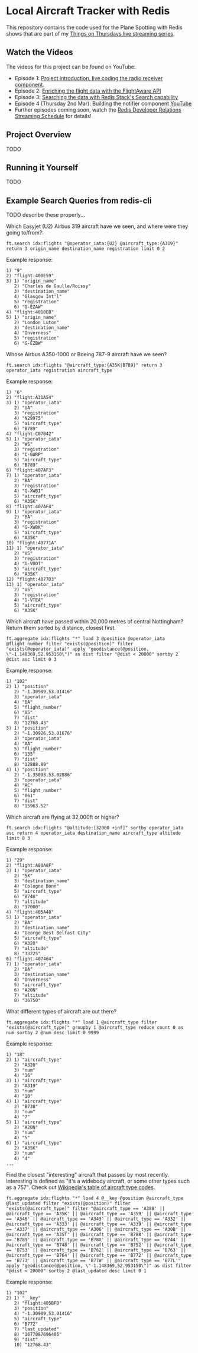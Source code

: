 # Local Aircraft Tracker with Redis

This repository contains the code used for the Plane Spotting with Redis shows that are part of my [Things on Thursdays live streaming series](https://simonprickett.dev/things-on-thursdays-livestreams/).

## Watch the Videos

The videos for this project can be found on YouTube:

* Episode 1: [Project introduction, live coding the radio receiver component](https://www.youtube.com/watch?v=TCTej1uihG4).
* Episode 2: [Enriching the flight data with the FlightAware API](https://www.youtube.com/watch?v=Qu-_wvSJrdE)
* Episode 3: [Searching the data with Redis Stack's Search capability](https://www.youtube.com/watch?v=IEx2WgWdhIA)
* Episode 4 (Thursday 2nd Mar): Building the notifier component [YouTube](https://www.youtube.com/watch?v=fYnrNqSgqR4)
* Further episodes coming soon, watch the [Redis Developer Relations Streaming Schedule](https://developer.redis.com/redis-live/) for details!

## Project Overview

TODO

## Running it Yourself

TODO

## Example Search Queries from redis-cli

TODO describe these properly...

Which Easyjet (U2) Airbus 319 aircraft have we seen, and where were they going to/from?:

```
ft.search idx:flights "@operator_iata:{U2} @aircraft_type:{A319}" return 3 origin_name destination_name registration limit 0 2
```

Example response:

```
1) "9"
2) "flight:400E59"
3) 1) "origin_name"
   2) "Charles de Gaulle/Roissy"
   3) "destination_name"
   4) "Glasgow Int'l"
   5) "registration"
   6) "G-EZAW"
4) "flight:4010EB"
5) 1) "origin_name"
   2) "London Luton"
   3) "destination_name"
   4) "Inverness"
   5) "registration"
   6) "G-EZBW"
```

Whose Airbus A350-1000 or Boeing 787-9 aircraft have we seen?

```
ft.search idx:flights "@aircraft_type:{A35K|B789}" return 3 operator_iata registration aircraft_type
```

Example response:

```
1) "6"
2) "flight:A31A54"
3) 1) "operator_iata"
   2) "UA"
   3) "registration"
   4) "N29975"
   5) "aircraft_type"
   6) "B789"
4) "flight:C07B42"
5) 1) "operator_iata"
   2) "WS"
   3) "registration"
   4) "C-GURP"
   5) "aircraft_type"
   6) "B789"
6) "flight:407AF3"
7) 1) "operator_iata"
   2) "BA"
   3) "registration"
   4) "G-XWBI"
   5) "aircraft_type"
   6) "A35K"
8) "flight:407AF4"
9) 1) "operator_iata"
   2) "BA"
   3) "registration"
   4) "G-XWBK"
   5) "aircraft_type"
   6) "A35K"
10) "flight:40771A"
11) 1) "operator_iata"
   2) "VS"
   3) "registration"
   4) "G-VDOT"
   5) "aircraft_type"
   6) "A35K"
12) "flight:4077D3"
13) 1) "operator_iata"
   2) "VS"
   3) "registration"
   4) "G-VTEA"
   5) "aircraft_type"
   6) "A35K"
```

Which aircraft have passed within 20,000 metres of central Nottingham?  Return them sorted by distance, closest first.

```
ft.aggregate idx:flights "*" load 3 @position @operator_iata @flight_number filter "exists(@position)" filter "exists(@operator_iata)" apply "geodistance(@position, \"-1.148369,52.953150\")" as dist filter "@dist < 20000" sortby 2 @dist asc limit 0 3
```

Example response:

```
1) "102"
2) 1) "position"
   2) "-1.30989,53.01416"
   3) "operator_iata"
   4) "BA"
   5) "flight_number"
   6) "85"
   7) "dist"
   8) "12768.43"
3) 1) "position"
   2) "-1.30926,53.01676"
   3) "operator_iata"
   4) "AA"
   5) "flight_number"
   6) "135"
   7) "dist"
   8) "12888.89"
4) 1) "position"
   2) "-1.35093,53.02886"
   3) "operator_iata"
   4) "AC"
   5) "flight_number"
   6) "861"
   7) "dist"
   8) "15963.52"
```

Which aircraft are flying at 32,000ft or higher?

```
ft.search idx:flights "@altitude:[32000 +inf]" sortby operator_iata asc return 4 operator_iata destination_name aircraft_type altitude limit 0 3
```

Example response:

```
1) "29"
2) "flight:A80A8F"
3) 1) "operator_iata"
   2) "5X"
   3) "destination_name"
   4) "Cologne Bonn"
   5) "aircraft_type"
   6) "B748"
   7) "altitude"
   8) "37000"
4) "flight:405A48"
5) 1) "operator_iata"
   2) "BA"
   3) "destination_name"
   4) "George Best Belfast City"
   5) "aircraft_type"
   6) "A320"
   7) "altitude"
   8) "33225"
6) "flight:407464"
7) 1) "operator_iata"
   2) "BA"
   3) "destination_name"
   4) "Inverness"
   5) "aircraft_type"
   6) "A20N"
   7) "altitude"
   8) "36750"
```

What different types of aircraft are out there?

```
ft.aggregate idx:flights "*" load 1 @aircraft_type filter "exists(@aircraft_type)" groupby 1 @aircraft_type reduce count 0 as num sortby 2 @num desc limit 0 9999
```

Example response:

```
1) "18"
2) 1) "aircraft_type"
   2) "A320"
   3) "num"
   4) "16"
3) 1) "aircraft_type"
   2) "A319"
   3) "num"
   4) "10"
4) 1) "aircraft_type"
   2) "B738"
   3) "num"
   4) "7"
5) 1) "aircraft_type"
   2) "A20N"
   3) "num"
   4) "5"
6) 1) "aircraft_type"
   2) "A35K"
   3) "num"
   4) "4"
...
```

Find the closest "interesting" aircraft that passed by most recently.  Interesting is defined as "it's a widebody aircraft, or some other types such as a 757".  Check out [Wikipedia's table of aircraft type codes](https://en.wikipedia.org/wiki/List_of_aircraft_type_designators).

```
ft.aggregate idx:flights "*" load 4 @__key @position @aircraft_type @last_updated filter "exists(@position)" filter "exists(@aircraft_type)" filter "@aircraft_type == 'A388' || @aircraft_type == 'A35K' || @aircraft_type == 'A359' || @aircraft_type == 'A346' || @aircraft_type == 'A343' || @aircraft_type == 'A332' || @aircraft_type == 'A333' || @aircraft_type == 'A339' || @aircraft_type == 'A337' || @aircraft_type == 'A306' || @aircraft_type == 'A30B' || @aircraft_type == 'A3ST' || @aircraft_type == 'B788' || @aircraft_type == 'B789' || @aircraft_type == 'B78X' || @aircraft_type == 'B744' || @aircraft_type == 'B748' || @aircraft_type == 'B752' || @aircraft_type == 'B753' || @aircraft_type == 'B762' || @aircraft_type == 'B763' || @aircraft_type == 'B764' || @aircraft_type == 'B772' || @aircraft_type == 'B773' || @aircraft_type == 'B77W' || @aircraft_type == 'B77L'" apply "geodistance(@position, \"-1.148369,52.953150\")" as dist filter "@dist < 20000" sortby 2 @last_updated desc limit 0 1
```

Example response:

```
1) "102"
2) 1) "__key"
   2) "flight:405BFD"
   3) "position"
   4) "-1.30989,53.01416"
   5) "aircraft_type"
   6) "B772"
   7) "last_updated"
   8) "1677087696405"
   9) "dist"
   10) "12768.43"
```
